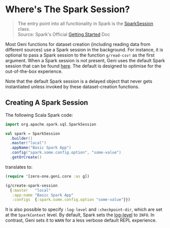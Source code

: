 # Where's The Spark Session?

> The entry point into all functionality in Spark is the [SparkSession](https://spark.apache.org/docs/latest/api/scala/org/apache/spark/sql/SparkSession.html) class.  
Source: Spark's Official [Getting Started](https://spark.apache.org/docs/latest/sql-getting-started.html) Doc

Most Geni functions for dataset creation (including reading data from different sources) use a Spark session in the background. For instance, it is optional to pass a Spark session to the function `g/read-csv!` as the first argument. When a Spark session is not present, Geni uses the default Spark session that can be found [here](../src/zero_one/geni/defaults.clj). The default is designed to optimise for the out-of-the-box experience.

Note that the default Spark session is a delayed object that never gets instantiated unless invoked by these dataset-creation functions.

## Creating A Spark Session

The following Scala Spark code:

```scala
import org.apache.spark.sql.SparkSession

val spark = SparkSession
  .builder()
  .master("local")
  .appName("Basic Spark App")
  .config("spark.some.config.option", "some-value")
  .getOrCreate()
```

translates to:

```clojure
(require '[zero-one.geni.core :as g])

(g/create-spark-session
  {:master   "local"
   :app-name "Basic Spark App"
   :configs  {:spark.some.config.option "some-value"}})
```

It is also possible to specify `:log-level` and `:checkpoint-dir`, which are set at the `SparkContext` level. By default, Spark sets the [log-level](https://logging.apache.org/log4j/1.2/apidocs/org/apache/log4j/Level.html) to `INFO`. In contrast, Geni sets it to `WARN` for a less verbose default REPL experience.
